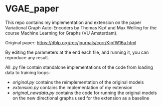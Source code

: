 # VGAE_paper

This repo contains my implementation and extension on the paper Variational Graph Auto-Encoders by Thomas Kipf and Max Welling for the course Machine Learning for Graphs (VU Amsterdam).

Original paper: https://dblp.org/rec/journals/corr/KipfW16a.html

By editing the parameters at the end each file, and running it, you can reproduce any result.

All .py file contain standalone implementations of the code from loading data to training loops:
- *original.py* contains the reimplementation of the original models
- *extension.py* contains the implementation of my extension
- *original_newdata.py* contains the code for running the original models on the new directional graphs used for the extension as a baseline